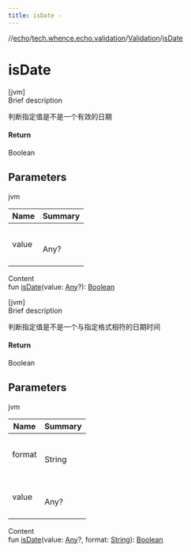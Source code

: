 ```yaml
---
title: isDate -
---
```

//[echo](../../index.md)/[tech.whence.echo.validation](../index.md)/[Validation](index.md)/[isDate](is-date.md)



# isDate  
[jvm]  
Brief description  


判断指定值是不是一个有效的日期



#### Return  


Boolean



## Parameters  
  
jvm  
  
|  Name|  Summary| 
|---|---|
| value| <br><br>Any?<br><br>
  
  
Content  
fun [isDate](is-date.md)(value: [Any](https://kotlinlang.org/api/latest/jvm/stdlib/kotlin/-any/index.html)?): [Boolean](https://kotlinlang.org/api/latest/jvm/stdlib/kotlin/-boolean/index.html)  


[jvm]  
Brief description  


判断指定值是不是一个与指定格式相符的日期时间



#### Return  


Boolean



## Parameters  
  
jvm  
  
|  Name|  Summary| 
|---|---|
| format| <br><br>String<br><br>
| value| <br><br>Any?<br><br>
  
  
Content  
fun [isDate](is-date.md)(value: [Any](https://kotlinlang.org/api/latest/jvm/stdlib/kotlin/-any/index.html)?, format: [String](https://kotlinlang.org/api/latest/jvm/stdlib/kotlin/-string/index.html)): [Boolean](https://kotlinlang.org/api/latest/jvm/stdlib/kotlin/-boolean/index.html)  



